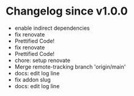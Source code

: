 # Changelog since v1.0.0
- enable indirect dependencies 
- fix renovate 
- Prettified Code! 
- fix renovate 
- Prettified Code! 
- chore: setup renovate 
- Merge remote-tracking branch 'origin/main' 
- docs: edit log line 
- fix addon slug 
- docs: edit log line 
